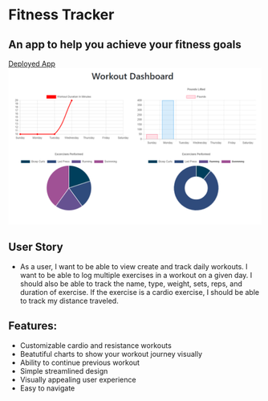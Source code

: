 # Fitness Tracker
## An app to help you achieve your fitness goals

[Deployed App](https://github.com/cndbrtn/Fitness-Tracker)
![Fitness Charts](https://github.com/cndbrtn/Fitness-Tracker/blob/master/public/img/example.png)

## User Story

* As a user, I want to be able to view create and track daily workouts. I want to be able to log multiple exercises in a workout on a given day. I should also be able to track the name, type, weight, sets, reps, and duration of exercise. If the exercise is a cardio exercise, I should be able to track my distance traveled.

## Features:
* Customizable cardio and resistance workouts
* Beatutiful charts to show your workout journey visually
* Ability to continue previous workout
* Simple streamlined design
* Visually appealing user experience
* Easy to navigate
